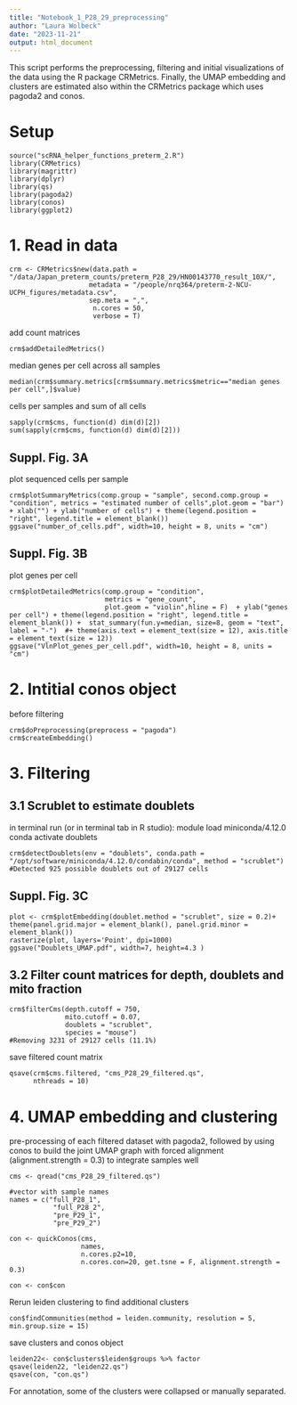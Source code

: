 ```yaml
---
title: "Notebook_1_P28_29_preprocessing"
author: "Laura Wolbeck"
date: "2023-11-21"
output: html_document
---
```

This script performs the preprocessing, filtering and initial visualizations of the data using the R package CRMetrics.
Finally, the UMAP embedding and clusters are estimated also within the CRMetrics package which uses pagoda2 and conos.  

# Setup
```{r setup}
source("scRNA_helper_functions_preterm_2.R")
library(CRMetrics)
library(magrittr)
library(dplyr)
library(qs)
library(pagoda2)
library(conos)
library(ggplot2)
```

# 1. Read in data
```{r}
crm <- CRMetrics$new(data.path = "/data/Japan_preterm_counts/preterm_P28_29/HN00143770_result_10X/", 
                    metadata = "/people/nrq364/preterm-2-NCU-UCPH_figures/metadata.csv", 
                    sep.meta = ",",
                     n.cores = 50,
                     verbose = T)
```

add count matrices
```{r}
crm$addDetailedMetrics()
```

median genes per cell across all samples
```{r}
median(crm$summary.metrics[crm$summary.metrics$metric=="median genes per cell",]$value)
```

cells per samples and sum of all cells
```{r}
sapply(crm$cms, function(d) dim(d)[2])
sum(sapply(crm$cms, function(d) dim(d)[2]))
```

## Suppl. Fig. 3A
plot sequenced cells per sample
```{r}
crm$plotSummaryMetrics(comp.group = "sample", second.comp.group = "condition", metrics = "estimated number of cells",plot.geom = "bar") + xlab("") + ylab("number of cells") + theme(legend.position = "right", legend.title = element_blank())
ggsave("number_of_cells.pdf", width=10, height = 8, units = "cm")
```

## Suppl. Fig. 3B
plot genes per cell
```{r}
crm$plotDetailedMetrics(comp.group = "condition",
                        metrics = "gene_count", 
                        plot.geom = "violin",hline = F)  + ylab("genes per cell") + theme(legend.position = "right", legend.title = element_blank()) +  stat_summary(fun.y=median, size=8, geom = "text", label = "-")  #+ theme(axis.text = element_text(size = 12), axis.title = element_text(size = 12))
ggsave("VlnPlot_genes_per_cell.pdf", width=10, height = 8, units = "cm")
```

# 2. Intitial conos object
before filtering
```{r}
crm$doPreprocessing(preprocess = "pagoda")
crm$createEmbedding()
```

# 3. Filtering
## 3.1 Scrublet to estimate doublets
in terminal run (or in terminal tab in R studio): 
module load miniconda/4.12.0 
conda activate doublets
```{r}
crm$detectDoublets(env = "doublets", conda.path = "/opt/software/miniconda/4.12.0/condabin/conda", method = "scrublet") 
#Detected 925 possible doublets out of 29127 cells 
```

## Suppl. Fig. 3C
```{r}
plot <- crm$plotEmbedding(doublet.method = "scrublet", size = 0.2)+ theme(panel.grid.major = element_blank(), panel.grid.minor = element_blank())
rasterize(plot, layers='Point', dpi=1000)
ggsave("Doublets_UMAP.pdf", width=7, height=4.3 )
```

## 3.2 Filter count matrices for depth, doublets and mito fraction

```{r}
crm$filterCms(depth.cutoff = 750, 
              mito.cutoff = 0.07, 
              doublets = "scrublet",
              species = "mouse")
#Removing 3231 of 29127 cells (11.1%)
```

save filtered count matrix
```{r}
qsave(crm$cms.filtered, "cms_P28_29_filtered.qs", 
      nthreads = 10)
```

# 4. UMAP embedding and clustering
pre-processing of each filtered dataset with pagoda2, followed by using conos to build the joint UMAP graph with forced alignment (alignment.strength = 0.3) to integrate samples well
```{r}
cms <- qread("cms_P28_29_filtered.qs") 
```

```{r}
#vector with sample names 
names = c("full_P28_1",
           "full_P28_2",
           "pre_P29_1",
           "pre_P29_2")
```
```{r, eval=FALSE}
con <- quickConos(cms,
                  names,
                  n.cores.p2=10,
                  n.cores.con=20, get.tsne = F, alignment.strength = 0.3) 

con <- con$con
```

Rerun leiden clustering to find additional clusters
```{r, eval=FALSE}
con$findCommunities(method = leiden.community, resolution = 5, min.group.size = 15)
```

save clusters and conos object
```{r}
leiden22<- con$clusters$leiden$groups %>% factor
qsave(leiden22, "leiden22.qs")
qsave(con, "con.qs")
```
For annotation, some of the clusters were collapsed or manually separated.



